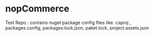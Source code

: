 # nopCommerce
Test Repo : contains nuget package config files like .csproj , packages.config, packages.lock.json, paket.lock, project.assets.json
